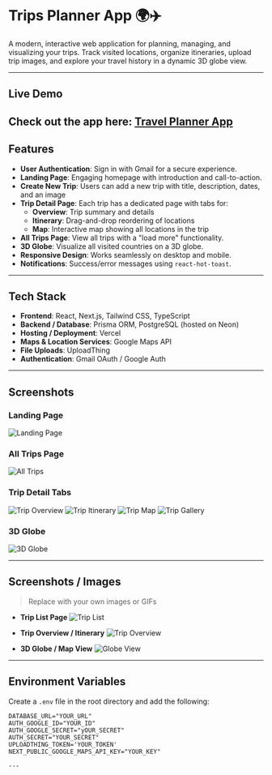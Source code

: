 # Trips Planner App 🌍✈️

A modern, interactive web application for planning, managing, and visualizing your trips. Track visited locations, organize itineraries, upload trip images, and explore your travel history in a dynamic 3D globe view.

---

## Live Demo

## Check out the app here: [Travel Planner App](https://your-app-link.com)

## Features

- **User Authentication**: Sign in with Gmail for a secure experience.
- **Landing Page**: Engaging homepage with introduction and call-to-action.
- **Create New Trip**: Users can add a new trip with title, description, dates, and an image
- **Trip Detail Page**: Each trip has a dedicated page with tabs for:
  - **Overview**: Trip summary and details
  - **Itinerary**: Drag-and-drop reordering of locations
  - **Map**: Interactive map showing all locations in the trip
- **All Trips Page**: View all trips with a "load more" functionality.
- **3D Globe**: Visualize all visited countries on a 3D globe.
- **Responsive Design**: Works seamlessly on desktop and mobile.
- **Notifications**: Success/error messages using `react-hot-toast`.

---

## Tech Stack

- **Frontend**: React, Next.js, Tailwind CSS, TypeScript
- **Backend / Database**: Prisma ORM, PostgreSQL (hosted on Neon)
- **Hosting / Deployment**: Vercel
- **Maps & Location Services**: Google Maps API
- **File Uploads**: UploadThing
- **Authentication**: Gmail OAuth / Google Auth

---

## Screenshots

### Landing Page

![Landing Page](path-to-landing-page.png)

### All Trips Page

![All Trips](path-to-all-trips-page.png)

### Trip Detail Tabs

![Trip Overview](path-to-trip-overview.png)
![Trip Itinerary](path-to-trip-itinerary.png)
![Trip Map](path-to-trip-map.png)
![Trip Gallery](path-to-trip-gallery.png)

### 3D Globe

![3D Globe](path-to-3d-globe.png)

---

## Screenshots / Images

> Replace with your own images or GIFs

- **Trip List Page**
  ![Trip List](./images/trip-list.png)

- **Trip Overview / Itinerary**
  ![Trip Overview](./images/trip-overview.png)

- **3D Globe / Map View**
  ![Globe View](./images/globe-view.png)

---

## Environment Variables

Create a `.env` file in the root directory and add the following:

```env
DATABASE_URL="YOUR_URL"
AUTH_GOOGLE_ID="YOUR_ID"
AUTH_GOOGLE_SECRET="yOUR_SECRET"
AUTH_SECRET="YOUR_SECRET"
UPLOADTHING_TOKEN='YOUR_TOKEN'
NEXT_PUBLIC_GOOGLE_MAPS_API_KEY="YOUR_KEY"

---
```
